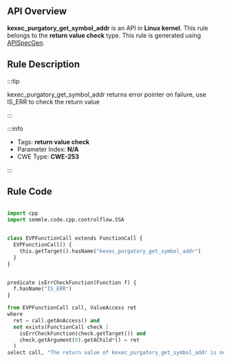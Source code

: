 ---
---


## API Overview
**kexec_purgatory_get_symbol_addr** is an API in **Linux kernel**. This rule belongs to the **return value check** type. This rule is generated using [APISpecGen](../../tools/APISpecGen).
## Rule Description

:::tip

kexec_purgatory_get_symbol_addr returns error pointer on failure, use IS_ERR to check the return value

:::

:::info

- Tags: **return value check**
- Parameter Index: **N/A**
- CWE Type: **CWE-253**

:::

## Rule Code
```python

import cpp
import semmle.code.cpp.controlflow.SSA


class EVPFunctionCall extends FunctionCall {
  EVPFunctionCall() {
    this.getTarget().hasName("kexec_purgatory_get_symbol_addr")
  }
}


predicate isErrCheckFunction(Function f) {
  f.hasName("IS_ERR") 
}

from EVPFunctionCall call, ValueAccess ret
where
  ret = call.getAnAccess() and
  not exists(FunctionCall check |
    isErrCheckFunction(check.getTarget()) and
    check.getArgument(0).getAChild*() = ret
  )
select call, "The return value of kexec_purgatory_get_symbol_addr is not checked with IS_ERR."
    
```